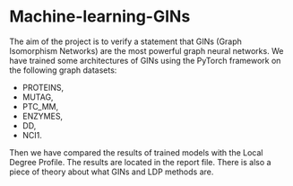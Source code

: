# Machine-learning-GINs

The aim of the project is to verify a statement that GINs (Graph Isomorphism Networks) are the most powerful graph neural networks. We have trained some architectures of GINs
using the PyTorch framework on the following graph datasets:
* PROTEINS,
* MUTAG,
* PTC_MM,
* ENZYMES,
* DD,
* NCI1.

Then we have compared the results of trained models with the Local Degree Profile. The results are located in the report file. There is also a piece of theory about what GINs and LDP methods are.
